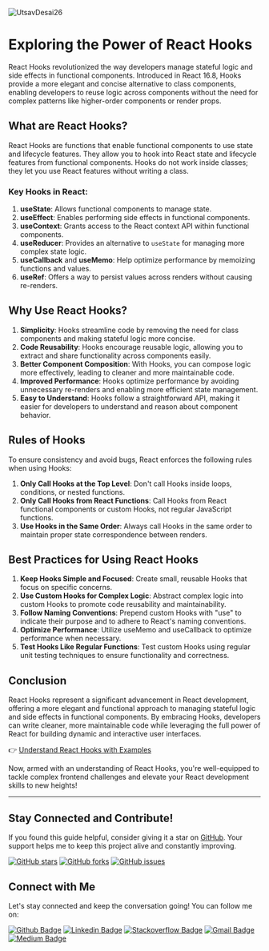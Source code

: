 ![UtsavDesai26](https://github.com/UtsavDesai26/react-interview-prep/assets/80502799/07f8817f-f0e1-4ce6-8f54-20e133465292)

# Exploring the Power of React Hooks

React Hooks revolutionized the way developers manage stateful logic and side effects in functional components. Introduced in React 16.8, Hooks provide a more elegant and concise alternative to class components, enabling developers to reuse logic across components without the need for complex patterns like higher-order components or render props.

## What are React Hooks?

React Hooks are functions that enable functional components to use state and lifecycle features. They allow you to hook into React state and lifecycle features from functional components. Hooks do not work inside classes; they let you use React features without writing a class.

### Key Hooks in React:

1. **useState**: Allows functional components to manage state.
2. **useEffect**: Enables performing side effects in functional components.
3. **useContext**: Grants access to the React context API within functional components.
4. **useReducer**: Provides an alternative to `useState` for managing more complex state logic.
5. **useCallback** and **useMemo**: Help optimize performance by memoizing functions and values.
6. **useRef**: Offers a way to persist values across renders without causing re-renders.

## Why Use React Hooks?

1. **Simplicity**: Hooks streamline code by removing the need for class components and making stateful logic more concise.
2. **Code Reusability**: Hooks encourage reusable logic, allowing you to extract and share functionality across components easily.
3. **Better Component Composition**: With Hooks, you can compose logic more effectively, leading to cleaner and more maintainable code.
4. **Improved Performance**: Hooks optimize performance by avoiding unnecessary re-renders and enabling more efficient state management.
5. **Easy to Understand**: Hooks follow a straightforward API, making it easier for developers to understand and reason about component behavior.

## Rules of Hooks

To ensure consistency and avoid bugs, React enforces the following rules when using Hooks:

1. **Only Call Hooks at the Top Level**: Don't call Hooks inside loops, conditions, or nested functions.
2. **Only Call Hooks from React Functions**: Call Hooks from React functional components or custom Hooks, not regular JavaScript functions.
3. **Use Hooks in the Same Order**: Always call Hooks in the same order to maintain proper state correspondence between renders.

## Best Practices for Using React Hooks

1. **Keep Hooks Simple and Focused**: Create small, reusable Hooks that focus on specific concerns.
2. **Use Custom Hooks for Complex Logic**: Abstract complex logic into custom Hooks to promote code reusability and maintainability.
3. **Follow Naming Conventions**: Prepend custom Hooks with "use" to indicate their purpose and to adhere to React's naming conventions.
4. **Optimize Performance**: Utilize useMemo and useCallback to optimize performance when necessary.
5. **Test Hooks Like Regular Functions**: Test custom Hooks using regular unit testing techniques to ensure functionality and correctness.

## Conclusion

React Hooks represent a significant advancement in React development, offering a more elegant and functional approach to managing stateful logic and side effects in functional components. By embracing Hooks, developers can write cleaner, more maintainable code while leveraging the full power of React for building dynamic and interactive user interfaces.

👉 [Understand React Hooks with Examples](advance-hooks.md)

Now, armed with an understanding of React Hooks, you're well-equipped to tackle complex frontend challenges and elevate your React development skills to new heights!

---

## Stay Connected and Contribute!

If you found this guide helpful, consider giving it a star on [GitHub](https://github.com/UtsavDesai26/react-interview-prep). Your support helps me to keep this project alive and constantly improving.

[![GitHub stars](https://img.shields.io/github/stars/UtsavDesai26/react-interview-prep?style=social)](https://github.com/UtsavDesai26/react-interview-prep)
[![GitHub forks](https://img.shields.io/github/forks/UtsavDesai26/react-interview-prep?style=social)](https://github.com/UtsavDesai26/react-interview-prep/fork)
[![GitHub issues](https://img.shields.io/github/issues/UtsavDesai26/react-interview-prep)](https://github.com/UtsavDesai26/react-interview-prep/issues)

## Connect with Me

Let's stay connected and keep the conversation going! You can follow me on:

[![Github Badge](http://img.shields.io/badge/-Github-black?style=flat-square&logo=github&link=https://github.com/UtsavSoftrefineTech)](https://github.com/UtsavSoftrefineTech)
[![Linkedin Badge](https://img.shields.io/badge/-LinkedIn-blue?style=flat-square&logo=Linkedin&logoColor=white&link=https://www.linkedin.com/in/utsavdesai26/)](https://www.linkedin.com/in/utsavdesai26/)
[![Stackoverflow Badge](https://img.shields.io/badge/-Stack%20overflow-FE7A16?style=flat-square&logo=stack-overflow&logoColor=white&link=https://stackoverflow.com/users/22878781/utsav-desai)](https://stackoverflow.com/users/22878781/utsav-desai)
[![Gmail Badge](https://img.shields.io/badge/-Gmail-d14836?style=flat-square&logo=Gmail&logoColor=white&link=mailto:desaiutsav26@gmail.com)](mailto:desaiutsav26@gmail.com)
[![Medium Badge](https://img.shields.io/badge/-Medium-black?style=flat-square&logo=medium&link=https://medium.com/@utsavdesai26)](https://medium.com/@utsavdesai26)
